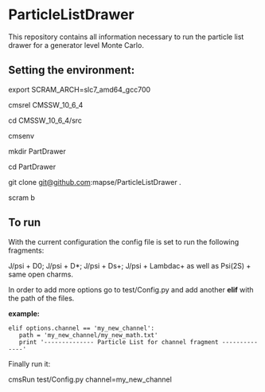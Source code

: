 # ParticleListDrawer
This repository contains all information necessary to run the particle list drawer for a generator level Monte Carlo.


## Setting the environment:

export SCRAM_ARCH=slc7_amd64_gcc700

cmsrel CMSSW_10_6_4

cd CMSSW_10_6_4/src

cmsenv

mkdir PartDrawer

cd PartDrawer

git clone git@github.com:mapse/ParticleListDrawer .

scram b

## To run

With the current configuration the config file is set to run the following fragments:

J/psi + D0; J/psi + D*; J/psi + Ds+; J/psi + Lambdac+ as well as Psi(2S) + same open charms.

In order to add more options go to test/Config.py and add another **elif** with the path of the files.

**example:**

```
elif options.channel == 'my_new_channel':
   path = 'my_new_channel/my_new_math.txt'
   print '-------------- Particle List for channel fragment --------------'  
```

Finally run it:

cmsRun test/Config.py channel=my_new_channel
